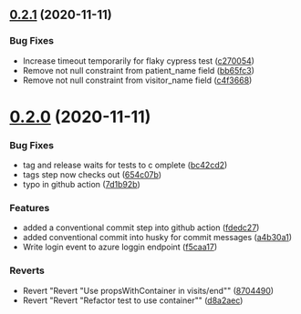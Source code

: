 ## [0.2.1](https://github.com/madetech/nhs-virtual-visit/compare/v0.2.0...v0.2.1) (2020-11-11)


### Bug Fixes

* Increase timeout temporarily for flaky cypress test ([c270054](https://github.com/madetech/nhs-virtual-visit/commit/c270054f01403a1daf6a1ff5c7243faf96a9a68e))
* Remove not null constraint from patient_name field ([bb65fc3](https://github.com/madetech/nhs-virtual-visit/commit/bb65fc35ea9a26421ec25cd861cae816e32881d6))
* Remove not null constraint from visitor_name field ([c4f3668](https://github.com/madetech/nhs-virtual-visit/commit/c4f366831c3449fa885b166ad70e3b1edc27da2d))



# [0.2.0](https://github.com/madetech/nhs-virtual-visit/compare/6172b069ea65dc801b47ad8a55fc89ba950cc14e...v0.2.0) (2020-11-11)


### Bug Fixes

* tag and release waits for tests to c omplete ([bc42cd2](https://github.com/madetech/nhs-virtual-visit/commit/bc42cd2b2e34841a98dc61429121e3be2cc5f2b5))
* tags step now checks out ([654c07b](https://github.com/madetech/nhs-virtual-visit/commit/654c07bb336d5c4f0d7c3ebf39a7a3e0db89b33b))
* typo in github action ([7d1b92b](https://github.com/madetech/nhs-virtual-visit/commit/7d1b92bd8ac5bf32162dd7792036b572a04fadfe))


### Features

* added a conventional commit step into github action ([fdedc27](https://github.com/madetech/nhs-virtual-visit/commit/fdedc276edf7a625541c8a71d096b0dbb64aa265))
* added conventional commit into husky for commit messages ([a4b30a1](https://github.com/madetech/nhs-virtual-visit/commit/a4b30a11d3c9df507d96f6ba5b2b4e8ab2eed2cd))
* Write login event to azure loggin endpoint ([f5caa17](https://github.com/madetech/nhs-virtual-visit/commit/f5caa175002c2b9aec5ebb366a6fac8ce2286f6f))


### Reverts

* Revert "Revert "Use propsWithContainer in visits/end"" ([8704490](https://github.com/madetech/nhs-virtual-visit/commit/8704490f2151bd851696aeef6e0a85152742a493))
* Revert "Revert "Refactor test to use container"" ([d8a2aec](https://github.com/madetech/nhs-virtual-visit/commit/d8a2aeca001a7302cc0058331d4ec786fecfd9b6))



